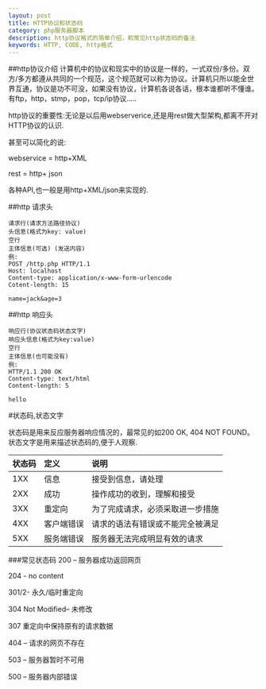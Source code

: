 ```yaml
---
layout: post
title: HTTP协议和状态码
category: php服务器脚本
description: http协议格式的简单介绍，和常见http状态码的备注
keywords: HTTP, CODE, http格式
---
```


##http协议介绍
计算机中的协议和现实中的协议是一样的，一式双份/多份。双方/多方都遵从共同的一个规范，这个规范就可以称为协议。计算机只所以能全世界互通，协议是功不可没，如果没有协议，计算机各说各话，根本谁都听不懂谁。有ftp，http，stmp，pop，tcp/ip协议.....

http协议的重要性:无论是以后用webserverice,还是用rest做大型架构,都离不开对HTTP协议的认识.

甚至可以简化的说:

webservice = http+XML

rest = http+ json

各种API,也一般是用http+XML/json来实现的.

##http 请求头

    请求行(请求方法路径协议)
    头信息(格式为key: value)
    空行
    主体信息(可选) (发送内容)
    例:
    POST /http.php HTTP/1.1
    Host: localhost
    Content-type: application/x-www-form-urlencode
    Cotent-length: 15

    name=jack&age=3

##http 响应头

    响应行(协议状态码状态文字)
    响应头信息(格式为key:value)
    空行
    主体信息(也可能没有)
    例:
    HTTP/1.1 200 OK
    Content-type: text/html
    Content-length: 5

    hello

#状态码,状态文字

状态码是用来反应服务器响应情况的，最常见的如200 OK, 404 NOT FOUND。状态文字是用来描述状态码的,便于人观察.

| 状态码  | 定义       |  说明 |
| :-----  | :--------  | :---- |
| 1XX     | 信息       | 接受到信息，请处理 |
| 2XX     | 成功       | 操作成功的收到，理解和接受 |
| 3XX     | 重定向     | 为了完成请求，必须采取进一步措施 |
| 4XX     | 客户端错误 | 请求的语法有错误或不能完全被满足 |
| 5XX     | 服务端错误 | 服务器无法完成明显有效的请求 |

###常见状态码
200 – 服务器成功返回网页  

204 - no content

301/2- 永久/临时重定向

304 Not Modified– 未修改  

307 重定向中保持原有的请求数据
 
404 – 请求的网页不存在 

503 – 服务器暂时不可用 

500 – 服务器内部错误
